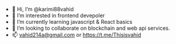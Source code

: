 - 👋 Hi, I’m @karimi88vahid
- 👀 I’m interested in frontend devepoler
- 🌱 I’m currently learning javascript & React basics
- 💞️ I’m looking to collaborate on blockchain and web api services.
- 📫 vahid214a@gmail.com or https://t.me/Thisisvahid

<!---
karimi88vahid/karimi88vahid is a ✨ special ✨ repository because its `README.md` (this file) appears on your GitHub profile.
You can click the Preview link to take a look at your changes.
--->
